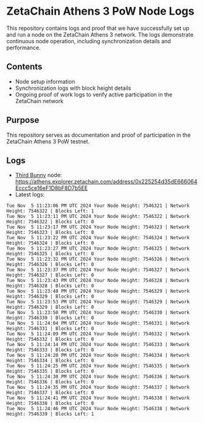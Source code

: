 # ZetaChain Athens 3 PoW Node Logs
This repository contains logs and proof that we have successfully set up and run a node on the ZetaChain Athens 3 network. The logs demonstrate continuous node operation, including synchronization details and performance.

## Contents
- Node setup information
- Synchronization logs with block height details
- Ongoing proof of work logs to verify active participation in the ZetaChain network

## Purpose
This repository serves as documentation and proof of participation in the ZetaChain Athens 3 PoW testnet.

## Logs

- [Third Bunny](https://thirdbunny.xyz/) node: https://athens.explorer.zetachain.com/address/0x225254d35dE666064Eccc5ce16eF1D8bF8D7b5EE
- Latest logs:
```
Tue Nov  5 11:23:06 PM UTC 2024 Your Node Height: 7546321 | Network Height: 7546322 | Blocks Left: 1
Tue Nov  5 11:23:11 PM UTC 2024 Your Node Height: 7546322 | Network Height: 7546322 | Blocks Left: 0
Tue Nov  5 11:23:17 PM UTC 2024 Your Node Height: 7546323 | Network Height: 7546323 | Blocks Left: 0
Tue Nov  5 11:23:22 PM UTC 2024 Your Node Height: 7546324 | Network Height: 7546324 | Blocks Left: 0
Tue Nov  5 11:23:27 PM UTC 2024 Your Node Height: 7546325 | Network Height: 7546325 | Blocks Left: 0
Tue Nov  5 11:23:32 PM UTC 2024 Your Node Height: 7546326 | Network Height: 7546326 | Blocks Left: 0
Tue Nov  5 11:23:37 PM UTC 2024 Your Node Height: 7546327 | Network Height: 7546327 | Blocks Left: 0
Tue Nov  5 11:23:43 PM UTC 2024 Your Node Height: 7546328 | Network Height: 7546328 | Blocks Left: 0
Tue Nov  5 11:23:48 PM UTC 2024 Your Node Height: 7546329 | Network Height: 7546329 | Blocks Left: 0
Tue Nov  5 11:23:53 PM UTC 2024 Your Node Height: 7546329 | Network Height: 7546329 | Blocks Left: 0
Tue Nov  5 11:23:58 PM UTC 2024 Your Node Height: 7546330 | Network Height: 7546330 | Blocks Left: 0
Tue Nov  5 11:24:04 PM UTC 2024 Your Node Height: 7546331 | Network Height: 7546331 | Blocks Left: 0
Tue Nov  5 11:24:09 PM UTC 2024 Your Node Height: 7546332 | Network Height: 7546332 | Blocks Left: 0
Tue Nov  5 11:24:14 PM UTC 2024 Your Node Height: 7546333 | Network Height: 7546333 | Blocks Left: 0
Tue Nov  5 11:24:20 PM UTC 2024 Your Node Height: 7546334 | Network Height: 7546334 | Blocks Left: 0
Tue Nov  5 11:24:25 PM UTC 2024 Your Node Height: 7546335 | Network Height: 7546335 | Blocks Left: 0
Tue Nov  5 11:24:30 PM UTC 2024 Your Node Height: 7546336 | Network Height: 7546336 | Blocks Left: 0
Tue Nov  5 11:24:35 PM UTC 2024 Your Node Height: 7546337 | Network Height: 7546337 | Blocks Left: 0
Tue Nov  5 11:24:41 PM UTC 2024 Your Node Height: 7546338 | Network Height: 7546338 | Blocks Left: 0
Tue Nov  5 11:24:46 PM UTC 2024 Your Node Height: 7546338 | Network Height: 7546339 | Blocks Left: 1
```
